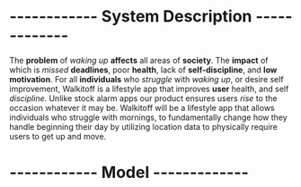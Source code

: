 # ------------ System Description -------------
The **problem** of *waking up* **affects** all areas of **society**. The **impact** of which is *missed* **deadlines**, poor **health**, lack of **self-discipline**, and **low motivation**. For all **individuals** who *struggle* with *waking up*, or desire self improvement, Walkitoff is a lifestyle app that improves **user** health, and self *discipline*. Unlike stock alarm apps our product ensures users *rise* to the occasion whatever it may be. Walkitoff will be a lifestyle app that allows individuals who struggle with mornings, to fundamentally change how they handle beginning their day by utilizing location data to physically require users to get up and move.

# ------------ Model -------------
